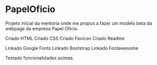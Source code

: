 # PapelOficio
Projeto inicial da mentoria onde me propus a fazer um modelo beta da webpage da empresa Papel Ofício.

Criado HTML
Criado CSS
Criado Favicon
Criado Readme

Linkado Google Fonts
Linkado Bootstrap
Linkado Fontawesome

Testado funcionalidades acimas.
